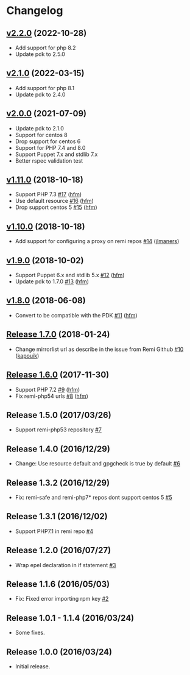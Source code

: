 # Changelog
## [v2.2.0](https://github.com/kapouik/puppet-remi/compare/v2.1.0...v2.2.0) (2022-10-28)

* Add support for php 8.2
* Update pdk to 2.5.0

## [v2.1.0](https://github.com/kapouik/puppet-remi/compare/v2.0.0...v2.1.0) (2022-03-15)

* Add support for php 8.1
* Update pdk to 2.4.0

## [v2.0.0](https://github.com/kapouik/puppet-remi/compare/v1.11.0...v2.0.0) (2021-07-09)

* Update pdk to 2.1.0
* Support for centos 8
* Drop support for centos 6
* Support for PHP 7.4 and 8.0
* Support Puppet 7.x and stdlib 7.x
* Better rspec validation test

## [v1.11.0](https://github.com/hfm/puppet-remi/compare/v1.10.0...v1.11.0) (2018-10-18)

* Support PHP 7.3 [#17](https://github.com/hfm/puppet-remi/pull/17) ([hfm](https://github.com/hfm))
* Use default resource [#16](https://github.com/hfm/puppet-remi/pull/16) ([hfm](https://github.com/hfm))
* Drop support centos 5 [#15](https://github.com/hfm/puppet-remi/pull/15) ([hfm](https://github.com/hfm))

## [v1.10.0](https://github.com/hfm/puppet-remi/compare/v1.9.0...v1.10.0) (2018-10-18)

* Add support for configuring a proxy on remi repos [#14](https://github.com/hfm/puppet-remi/pull/14) ([jlmaners](https://github.com/jlmaners))

## [v1.9.0](https://github.com/hfm/puppet-remi/compare/v1.8.0...v1.9.0) (2018-10-02)

* Support Puppet 6.x and stdlib 5.x [#12](https://github.com/hfm/puppet-remi/pull/12) ([hfm](https://github.com/hfm))
* Update pdk to 1.7.0 [#13](https://github.com/hfm/puppet-remi/pull/13) ([hfm](https://github.com/hfm))

## [v1.8.0](https://github.com/hfm/puppet-remi/compare/v1.7.0...v1.8.0) (2018-06-08)

* Convert to be compatible with the PDK [#11](https://github.com/hfm/puppet-remi/pull/11) ([hfm](https://github.com/hfm))

## [Release 1.7.0](https://github.com/hfm/puppet-remi/compare/v1.6.0...v1.7.0) (2018-01-24)

* Change mirrorlist url as describe in the issue from Remi Github [#10](https://github.com/hfm/puppet-remi/pull/10) ([kapouik](https://github.com/kapouik))

## [Release 1.6.0](https://github.com/hfm/puppet-remi/compare/v1.5.0...v1.6.0) (2017-11-30)

* Support PHP 7.2 [#9](https://github.com/hfm/puppet-remi/pull/9) ([hfm](https://github.com/hfm))
* Fix remi-php54 urls [#8](https://github.com/hfm/puppet-remi/pull/8) ([hfm](https://github.com/hfm))

Release 1.5.0 (2017/03/26)
---

- Support remi-php53 repository [#7](https://github.com/hfm/puppet-remi/pull/7)

Release 1.4.0 (2016/12/29)
---

- Change: Use resource default and gpgcheck is true by default [#6](https://github.com/hfm/puppet-remi/pull/6)

Release 1.3.2 (2016/12/29)
---

- Fix: remi-safe and remi-php7\* repos dont support centos 5 [#5](https://github.com/hfm/puppet-remi/pull/5)

Release 1.3.1 (2016/12/02)
---

- Support PHP7.1 in remi repo [#4](https://github.com/hfm/puppet-remi/pull/4)

Release 1.2.0 (2016/07/27)
---

- Wrap epel declaration in if statement [#3](https://github.com/hfm/puppet-remi/pull/3)

Release 1.1.6 (2016/05/03)
---

- Fix: Fixed error importing rpm key [#2](https://github.com/hfm/puppet-remi/pull/2)

Release 1.0.1 - 1.1.4 (2016/03/24)
---

- Some fixes.

Release 1.0.0 (2016/03/24)
---

- Initial release.

